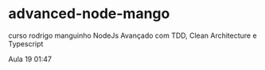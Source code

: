 # advanced-node-mango
curso rodrigo manguinho NodeJs Avançado com TDD, Clean Architecture e Typescript

Aula 19 01:47
